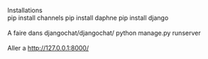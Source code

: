 Installations 
<br>
pip install channels 
pip install daphne
pip install django
<br>
<br>
A faire dans djangochat/djangochat/ 
python manage.py runserver
<br>
<br>
Aller a 
http://127.0.0.1:8000/ 
